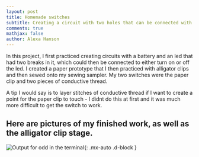 ```yaml
---
layout: post
title: Homemade switches
subtitle: Creating a circuit with two holes that can be connected with a conductor to turn on the led
comments: true
mathjax: false
author: Alexa Hanson
---
```


In this project, I first practiced creating circuits with a battery and an led that had two breaks in it, which could then be connected to either turn on or off the led. I created a paper prototype that I then practiced with alligator clips and then sewed onto my sewing sampler. My two switches were the paper clip and two pieces of conductive thread.

A tip I would say is to layer stitches of conductive thread if I want to create a point for the paper clip to touch - I didnt do this at first and it was much more difficult to get the switch to work.

## Here are pictures of my finished work, as well as the alligator clip stage.



![Output for odd in the terminal](https://alexahanson22-ui.github.io/assets/img/outputforodd.png){: .mx-auto .d-block }

